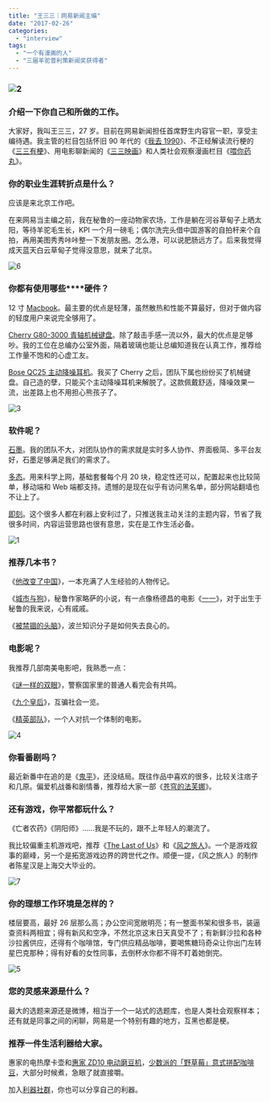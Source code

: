 ```yaml
---
title: "王三三｜网易新闻主编"
date: "2017-02-26"
categories: 
  - "interview"
tags: 
  - "一个有漫画的人"
  - "三届羊驼普利策新闻奖获得者"
---
```


### ![2](/images/09175.jpg)

### **介绍一下你自己和所做的工作。**

大家好，我叫王三三，27 岁。目前在网易新闻担任首席野生内容官一职，享受主编待遇。我主管的栏目包括怀旧 90 年代的《[我去 1990](https://space.bilibili.com/38520275/#!/)》、不正经解读流行梗的《[三三有梗](https://news.163.com/17/0217/00/CDEETA4A0001885B.html)》、用电影聊新闻的《[三三映画](https://www.bilibili.com/video/av8629549/)》和人类社会观察漫画栏目《[喂你药丸](https://manhua.163.com/source/4847754234270513931)》。

### **你的职业生涯转折点是什么？**

应该是来北京工作吧。

在来网易当主编之前，我在秘鲁的一座动物家农场，工作是躺在河谷草甸子上晒太阳，等待羊驼毛生长，KPI 一个月一磅毛；偶尔洗完头借中国游客的自拍杆来个自拍，再用美图秀秀咔咔整一下发朋友圈。怎么港，可以说肥肠远方了。后来我觉得成天蓝天白云草甸子觉得没意思，就来了北京。

![6](/images/10574-333x333.jpg)

### **你都有使用哪些****硬件？**

12 寸 [Macbook](https://www.apple.com/cn/macbook/?afid=p238%7CshGRX7Vnd-dc_mtid_18707vxu38484_pcrid_170307278380_&cid=aos-cn-kwgo-mac--slid-)。最主要的优点是轻薄，虽然散热和性能不算最好，但对于做内容的轻度用户来说完全够用了。

[Cherry G80-3000 青轴机械键盘](https://cherry.cn/index.php?m=Product&a=pro_content&id=28)。除了敲击手感一流以外，最大的优点是足够吵。我的工位在总编办公室外面，隔着玻璃也能让总编知道我在认真工作，推荐给工作量不饱和的心虚工友。

[Bose QC25 主动降噪耳机](https://www.bose.com/en_us/products/headphones/over_ear_headphones/quietcomfort-25-acoustic-noise-cancelling-headphones-apple-devices.html)。我买了 Cherry 之后，团队下属也纷纷买了机械键盘。自己造的孽，只能买个主动降噪耳机来解脱了。这款佩戴舒适，降噪效果一流，出差路上也不用担心熊孩子了。

![3](/images/20808-333x333.jpg)

### **软件呢？**

[石墨](https://shimo.im/)。我的团队不大，对团队协作的需求就是实时多人协作、界面极简、多平台友好，石墨足够满足我们的需求了。

[多态](https://duotai.org/)。用来科学上网，基础套餐每个月 20 块，稳定性还可以，配置起来也比较简单，移动端和 Web 端都支持。遗憾的是现在似乎有访问黑名单，部分网站翻墙也不让上了。

[即刻](https://www.ruguoapp.com/)。这个很多人都在利器上安利过了，只推送我主动关注的主题内容，节省了我很多时间，内容运营思路也很有意思，实在是工作生活必备。

![1](/images/23144-333x333.jpg)

### **推荐几本书？**

《[他改变了中国](https://book.douban.com/subject/1023322/)》，一本充满了人生经验的人物传记。

《[城市与狗](https://book.douban.com/subject/2073481/)》，秘鲁作家略萨的小说，有一点像杨德昌的电影《[一一](https://movie.douban.com/subject/1292434/)》，对于出生于秘鲁的我来说，心有戚戚。

《[被禁锢的头脑](https://book.douban.com/subject/7916069/)》，波兰知识分子是如何失去良心的。

### **电影呢？**

我推荐几部南美电影吧，我熟悉一点：

《[谜一样的双眼](https://movie.douban.com/subject/4066125/)》，警察国家里的普通人看完会有共鸣。

《[九个皇后](https://movie.douban.com/subject/1400650/)》，互骗社会一览。

《[精英部队](https://movie.douban.com/subject/2284851/)》，一个人对抗一个体制的电影。

![4](/images/30454-333x333.jpg)

### **你看番剧吗？**

最近新番中在追的是《[鬼平](https://onihei-anime.com/)》，还没结局。既往作品中喜欢的很多，比较关注痞子和几原。偏爱机战番和剧情番，推荐给大家一部《[苍穹的法芙娜](https://movie.douban.com/subject_search?search_text=%E8%8B%8D%E7%A9%B9%E7%9A%84%E6%B3%95%E8%8A%99%E5%A8%9C&cat=1002)》。

### **还有游戏，你平常都玩什么？**

《亡者农药》《阴阳师》……我是不玩的，跟不上年轻人的潮流了。

我比较偏重主机游戏吧，推荐《[The Last of Us](https://www.thelastofus.playstation.com/index.html)》和《[风之旅人](https://www.playstation.com/en-us/games/journey-ps4/)》。一个是游戏叙事的巅峰，另一个是拓宽游戏边界的跨世代之作。顺便一提，《风之旅人》的制作者陈星汉是上海交大毕业的。

![7](/images/51971-333x333.jpg)

### **你的理想工作环境是怎样的？**

楼层要高，最好 26 层那么高；办公空间宽敞明亮；有一整面书架和很多书，装逼查资料两相宜；得有新风和空净，不然北京这末日天真受不了；有新鲜沙拉和各种沙拉酱供应，还得有个咖啡馆，专门供应精品咖啡，要喝焦糖玛奇朵让你出门左转星巴克那种；得有好看的女性同事，去倒杯水你都不得不盯着她倒完。

![5](/images/17347-334x333.jpg)

### **您的灵感来源是什么？**

最大的选题来源还是微博，相当于一个一站式的选题库，也是人类社会观察样本；还有就是同事之间的闲聊，网易是一个特别有趣的地方，互黑也都是梗。

### **推荐一件生活利器给大家。**

惠家的电热摩卡壶和[惠家 ZD10 电动磨豆机](https://item.jd.com/1475076125.html)，[少数派的「野草莓」意式拼配咖啡豆](https://nxtmarket.info/item/533809216928)，大部分时候煮，急眼了就直接嚼。

加入[利器社群](https://liqi.io/community/)，你也可以分享自己的利器。
